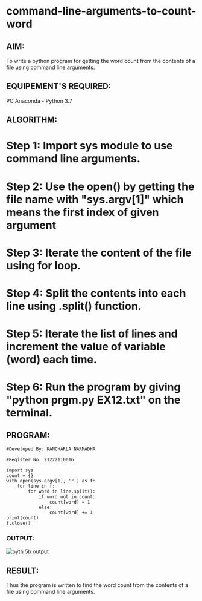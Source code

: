 # command-line-arguments-to-count-word
## AIM:
To write a python program for getting the word count from the contents of a file using command line arguments.
## EQUIPEMENT'S REQUIRED: 
PC
Anaconda - Python 3.7
## ALGORITHM: 

# Step 1: Import sys module to use command line arguments.

# Step 2: Use the open() by getting the file name with "sys.argv[1]" which means the first index of given argument

# Step 3: Iterate the content of the file using for loop.

# Step 4: Split the contents into each line using .split() function.

# Step 5: Iterate the list of lines and increment the value of variable (word) each time.

# Step 6: Run the program by giving "python prgm.py EX12.txt" on the terminal.


## PROGRAM:

```
#Developed By: KANCHARLA NARMADHA

#Register No: 21222110016

import sys
count = {}
with open(sys.argv[1], 'r') as f:
    for line in f:
        for word in line.split():
            if word not in count:
                count[word] = 1
            else:
                count[word] += 1
print(count)
f.close()
```

### OUTPUT:

![pyth 5b output](https://github.com/kancharlaNarmadha/command-line-arguments-to-count-word/assets/119559316/7bebdddc-7a2f-45eb-b6a4-e2e002a72be4)



## RESULT:
Thus the program is written to find the word count from the contents of a file using command line arguments.
